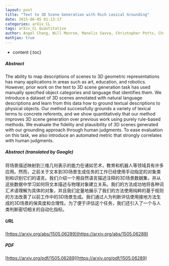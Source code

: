 ```yaml
---
layout: post
title: "Text to 3D Scene Generation with Rich Lexical Grounding"
date: 2015-06-05 01:13:17
categories: arXiv_CL
tags: arXiv_CL Quantitative
author: Angel Chang, Will Monroe, Manolis Savva, Christopher Potts, Christopher D. Manning
mathjax: true
---
```


* content
{:toc}

##### Abstract
The ability to map descriptions of scenes to 3D geometric representations has many applications in areas such as art, education, and robotics. However, prior work on the text to 3D scene generation task has used manually specified object categories and language that identifies them. We introduce a dataset of 3D scenes annotated with natural language descriptions and learn from this data how to ground textual descriptions to physical objects. Our method successfully grounds a variety of lexical terms to concrete referents, and we show quantitatively that our method improves 3D scene generation over previous work using purely rule-based methods. We evaluate the fidelity and plausibility of 3D scenes generated with our grounding approach through human judgments. To ease evaluation on this task, we also introduce an automated metric that strongly correlates with human judgments.

##### Abstract (translated by Google)
将场景描述映射到三维几何表示的能力在诸如艺术，教育和机器人等领域具有许多应用。然而，之前关于文本到3D场景生成任务的工作已经使用手动指定的对象类别和识别它们的语言。我们介绍一个用自然语言描述注释的3D场景数据集，并从这些数据中学习如何将文本描述与物理对象建立关系。我们的方法成功地将各种词汇术语理解为具体的对象，并且我们定量地展示了我们的方法使用纯粹的基于规则的方法改善了以前工作中的3D场景生成。我们通过人为判断评估使用接地方法生成的3D场景的保真度和合理性。为了便于评估这个任务，我们还引入了一个与人类判断密切相关的自动化指标。

##### URL
[https://arxiv.org/abs/1505.06289](https://arxiv.org/abs/1505.06289)

##### PDF
[https://arxiv.org/pdf/1505.06289](https://arxiv.org/pdf/1505.06289)

